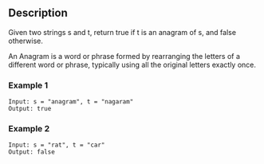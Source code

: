 ## Description

Given two strings s and t, return true if t is an anagram of s, and false otherwise.

An Anagram is a word or phrase formed by rearranging the letters of a different word or phrase, typically using all the original letters exactly once. 

### Example 1

```
Input: s = "anagram", t = "nagaram"
Output: true
```

### Example 2

```
Input: s = "rat", t = "car"
Output: false
```